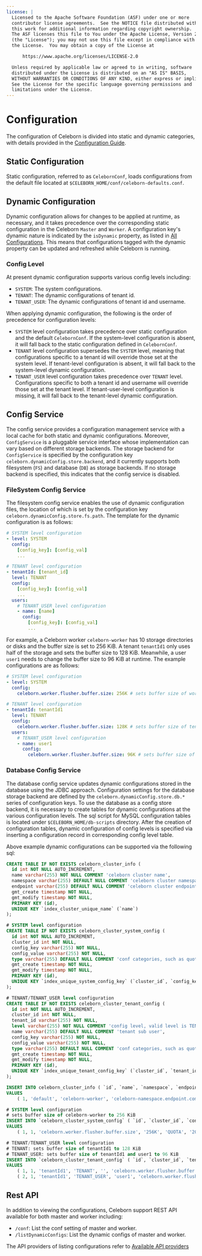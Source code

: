 ```yaml
---
license: |
  Licensed to the Apache Software Foundation (ASF) under one or more
  contributor license agreements.  See the NOTICE file distributed with
  this work for additional information regarding copyright ownership.
  The ASF licenses this file to You under the Apache License, Version 2.0
  (the "License"); you may not use this file except in compliance with
  the License.  You may obtain a copy of the License at

      https://www.apache.org/licenses/LICENSE-2.0

  Unless required by applicable law or agreed to in writing, software
  distributed under the License is distributed on an "AS IS" BASIS,
  WITHOUT WARRANTIES OR CONDITIONS OF ANY KIND, either express or implied.
  See the License for the specific language governing permissions and
  limitations under the License.
---
```


# Configuration
The configuration of Celeborn is divided into static and dynamic categories, with details provided in the [Configuration Guide](../configuration/index.md).

## Static Configuration
Static configuration, referred to as `CelebornConf`, loads configurations from the default file located at `$CELEBORN_HOME/conf/celeborn-defaults.conf`. 

## Dynamic Configuration
Dynamic configuration allows for changes to be applied at runtime, as necessary, and it takes precedence over the corresponding static configuration in the 
Celeborn `Master` and `Worker`. A configuration key's dynamic nature is indicated by the `isDynamic` property, as listed in [All Configurations](../configuration/index.md#all-configurations). 
This means that configurations tagged with the dynamic property can be updated and refreshed while Celeborn is running.

### Config Level
At present dynamic configuration supports various config levels including:

- `SYSTEM`: The system configurations.
- `TENANT`: The dynamic configurations of tenant id.
- `TENANT_USER`: The dynamic configurations of tenant id and username.

When applying dynamic configuration, the following is the order of precedence for configuration levels:

- `SYSTEM` level configuration takes precedence over static configuration and the default `CelebornConf`. 
If the system-level configuration is absent, it will fall back to the static configuration defined in `CelebornConf`.
- `TENANT` level configuration supersedes the `SYSTEM` level, meaning that configurations specific to a tenant id will override those set at the system level. 
If tenant-level configuration is absent, it will fall back to the system-level dynamic configuration.
- `TENANT_USER` level configuration takes precedence over `TENANT` level. Configurations specific to both a tenant id and username will override those set at the tenant level. 
If tenant-user-level configuration is missing, it will fall back to the tenant-level dynamic configuration.

## Config Service
The config service provides a configuration management service with a local cache for both static and dynamic configurations. Moreover, `ConfigService` is 
a pluggable service interface whose implementation can vary based on different storage backends. The storage backend for `ConfigService` is specified by the 
configuration key `celeborn.dynamicConfig.store.backend`, and it currently supports both filesystem (`FS`) and database (`DB`) as storage backends. If no 
storage backend is specified, this indicates that the config service is disabled.

### FileSystem Config Service
The filesystem config service enables the use of dynamic configuration files, the location of which is set by the configuration key `celeborn.dynamicConfig.store.fs.path`. 
The template for the dynamic configuration is as follows:

```yaml
# SYSTEM level configuration
- level: SYSTEM
  config:
    [config_key]: [config_val]
    ...

# TENANT level configuration
- tenantId: [tenant_id]
  level: TENANT
  config:
    [config_key]: [config_val]
    ...
  users:
    # TENANT_USER level configuration
    - name: [name]
      config:
        [config_key]: [config_val]
        ...
```

For example, a Celeborn worker `celeborn-worker` has 10 storage directories or disks and the buffer size is set to 256 KiB. A tenant `tenantId1` only uses half of the storage 
and sets the buffer size to 128 KiB. Meanwhile, a user `user1` needs to change the buffer size to 96 KiB at runtime. The example configurations are as follows: 

```yaml
# SYSTEM level configuration
- level: SYSTEM
  config:
    celeborn.worker.flusher.buffer.size: 256K # sets buffer size of worker to 256 KiB

# TENANT level configuration
- tenantId: tenantId1
  level: TENANT
  config:
    celeborn.worker.flusher.buffer.size: 128K # sets buffer size of tenantId1 to 128 KiB
  users:
    # TENANT_USER level configuration
    - name: user1
      config:
        celeborn.worker.flusher.buffer.size: 96K # sets buffer size of tenantId1 and user1 to 128 KiB
```

### Database Config Service
The database config service updates dynamic configurations stored in the database using the JDBC approach. Configuration settings for the database storage backend 
are defined by the `celeborn.dynamicConfig.store.db.*` series of configuration keys. To use the database as a config store backend, it is necessary to create tables for 
dynamic configurations at the various configuration levels. The sql script for MySQL configuration tables is located under `$CELEBORN_HOME/db-scripts` directory.
After the creation of configuration tables, dynamic configuration of config levels is specified via inserting a configuration record in corresponding config level table.

Above example dynamic configurations can be supported via the following sql:

```sql
CREATE TABLE IF NOT EXISTS celeborn_cluster_info (
  id int NOT NULL AUTO_INCREMENT,
  name varchar(255) NOT NULL COMMENT 'celeborn cluster name',
  namespace varchar(255) DEFAULT NULL COMMENT 'celeborn cluster namespace',
  endpoint varchar(255) DEFAULT NULL COMMENT 'celeborn cluster endpoint',
  gmt_create timestamp NOT NULL,
  gmt_modify timestamp NOT NULL,
  PRIMARY KEY (id),
  UNIQUE KEY `index_cluster_unique_name` (`name`)
);

# SYSTEM level configuration
CREATE TABLE IF NOT EXISTS celeborn_cluster_system_config (
  id int NOT NULL AUTO_INCREMENT,
  cluster_id int NOT NULL,
  config_key varchar(255) NOT NULL,
  config_value varchar(255) NOT NULL,
  type varchar(255) DEFAULT NULL COMMENT 'conf categories, such as quota',
  gmt_create timestamp NOT NULL,
  gmt_modify timestamp NOT NULL,
  PRIMARY KEY (id),
  UNIQUE KEY `index_unique_system_config_key` (`cluster_id`, `config_key`)
);

# TENANT/TENANT_USER level configuration
CREATE TABLE IF NOT EXISTS celeborn_cluster_tenant_config (
  id int NOT NULL AUTO_INCREMENT,
  cluster_id int NOT NULL,
  tenant_id varchar(255) NOT NULL,
  level varchar(255) NOT NULL COMMENT 'config level, valid level is TENANT,USER',
  name varchar(255) DEFAULT NULL COMMENT 'tenant sub user',
  config_key varchar(255) NOT NULL,
  config_value varchar(255) NOT NULL,
  type varchar(255) DEFAULT NULL COMMENT 'conf categories, such as quota',
  gmt_create timestamp NOT NULL,
  gmt_modify timestamp NOT NULL,
  PRIMARY KEY (id),
  UNIQUE KEY `index_unique_tenant_config_key` (`cluster_id`, `tenant_id`, `user`, `config_key`)
);

INSERT INTO celeborn_cluster_info ( `id`, `name`, `namespace`, `endpoint`, `gmt_create`, `gmt_modify` )
VALUES
    ( 1, 'default', 'celeborn-worker', 'celeborn-namespace.endpoint.com', '2024-02-27 22:08:30', '2024-02-27 22:08:30' );

# SYSTEM level configuration
# sets buffer size of celeborn-worker to 256 KiB
INSERT INTO `celeborn_cluster_system_config` ( `id`, `cluster_id`, `config_key`, `config_value`, `type`, `gmt_create`, `gmt_modify` )
VALUES
    ( 1, 1, 'celeborn.worker.flusher.buffer.size', '256K', 'QUOTA', '2024-02-27 22:08:30', '2024-02-27 22:08:30' );

# TENANT/TENANT_USER level configuration
# TENANT: sets buffer size of tenantId1 to 128 KiB
# TENANT_USER: sets buffer size of tenantId1 and user1 to 96 KiB
INSERT INTO `celeborn_cluster_tenant_config` ( `id`, `cluster_id`, `tenant_id`, `level`, `name`, `config_key`, `config_value`, `type`, `gmt_create`, `gmt_modify` )
VALUES
    ( 1, 1, 'tenantId1', 'TENANT', '', 'celeborn.worker.flusher.buffer.size', '128K', 'worker', '2024-02-27 22:08:30', '2024-02-27 22:08:30' ),
    ( 2, 1, 'tenantId1', 'TENANT_USER', 'user1', 'celeborn.worker.flusher.buffer.size', '96K', 'worker', '2024-02-27 22:08:30', '2024-02-27 22:08:30' );
```

## Rest API

In addition to viewing the configurations, Celeborn support REST API available for both master and worker including:

- `/conf`: List the conf setting of master and worker.
- `/listDynamicConfigs`: List the dynamic configs of master and worker.

The API providers of listing configurations refer to [Available API providers](../monitoring.md#available-api-providers)
